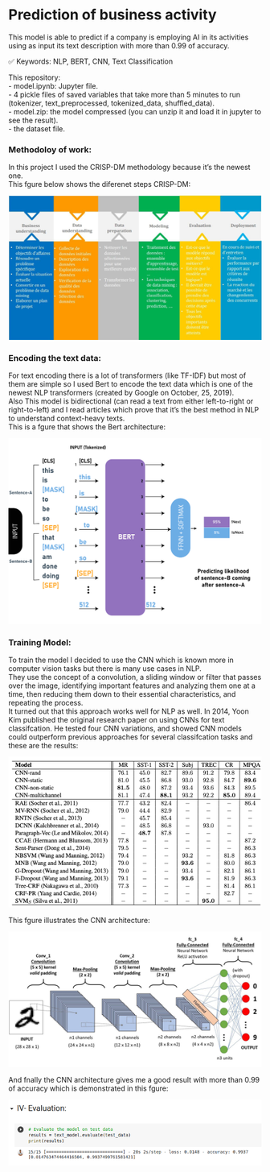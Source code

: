 # Prediction of business activity

This model is able to predict if a company is employing AI in its activities using as input its text description with more than 0.99 of accuracy.

✅ Keywords: NLP, BERT, CNN, Text Classification


This repository:<br/>
    - model.ipynb: Jupyter file.<br/>
    - 4 pickle files of saved variables that take more than 5 minutes to run (tokenizer, text_preprocessed, tokenized_data, shuffled_data).<br/>
    - model.zip: the model compressed (you can unzip it and load it in jupyter to see the result).<br/>
    - the dataset file.<br/>

### Methodoloy of work:
In this project I used the CRISP-DM methodology because it’s the newest one.<br/>
This fgure below shows the diferenet steps CRISP-DM:

![](crispdm.png)


### Encoding the text data:
For text encoding there is a lot of transformers (like TF-IDF) but most of them are simple so I used Bert to encode the text data which is one of the newest NLP transformers (created by Google on October, 25, 2019).<br/>
Also This model is bidirectional (can read a text from either left-to-right or right-to-left) and I read articles which prove that it’s the best method in NLP to understand context-heavy texts.<br/>
This is a fgure that shows the Bert architecture:

![](bert.jpg)


### Training Model:

To train the model I decided to use the CNN which is known more in computer vision tasks but there is many use cases in NLP.<br/>
They use the concept of a convolution, a sliding window or filter that passes over the image, identifying important features and analyzing them one at a time, then reducing them down to their essential characteristics, and repeating the process.<br/>
It turned out that this approach works well for NLP as well. In 2014, Yoon Kim published the original research paper on using CNNs for text classifcation. He tested four CNN variations, and showed CNN models could outperform previous approaches for several classifcation tasks and these are the results:

![](research-result.png)


This fgure illustrates the CNN architecture:

![](cnn.jpg)


And fnally the CNN architecture gives me a good result with more than 0.99 of accuracy which is demonstrated in this fgure:

![](evaluation.png)

